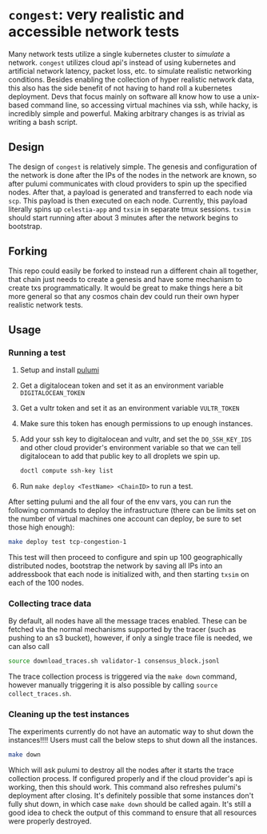 # `congest`: very realistic and accessible network tests

Many network tests utilize a single kubernetes cluster to *simulate* a network.
`congest` utilizes cloud api's instead of using kubernetes and artificial
network latency, packet loss, etc. to simulate realistic networking conditions.
Besides enabling the collection of hyper realistic network data, this also has
the side benefit of not having to hand roll a kubernetes deployment. Devs that
focus mainly on software all know how to use a unix-based command line, so
accessing virtual machines via ssh, while hacky, is incredibly simple and
powerful. Making arbitrary changes is as trivial as writing a bash script.

## Design

The design of `congest` is relatively simple. The genesis and configuration of
the network is done after the IPs of the nodes in the network are known, so
after pulumi communicates with cloud providers to spin up the specified nodes.
After that, a payload is generated and transferred to each node via `scp`. This
payload is then executed on each node. Currently, this payload literally spins
up `celestia-app` and `txsim` in separate tmux sessions. `txsim` should start
running after about 3 minutes after the network begins to bootstrap.

## Forking

This repo could easily be forked to instead run a different chain all together,
that chain just needs to create a genesis and have some mechanism to create 
txs programmatically. It would be great to make things here a bit more general
so that any cosmos chain dev could run their own hyper realistic network tests.

## Usage

### Running a test

1) Setup and install [pulumi](https://www.pulumi.com/docs/install/)
2) Get a digitalocean token and set it as an environment variable `DIGITALOCEAN_TOKEN`
3) Get a vultr token and set it as an environment variable `VULTR_TOKEN`
4) Make sure this token has enough permissions to up enough instances.
5) Add your ssh key to digitalocean and vultr, and set the `DO_SSH_KEY_IDS` and
   other cloud provider's environment variable so that we can tell digitalocean
   to add that public key to all droplets we spin up.

   ```sh
   doctl compute ssh-key list
   ```

6) Run `make deploy <TestName> <ChainID>` to run a test.

After setting pulumi and the all four of the env vars, you can run the
following commands to deploy the infrastructure (there can be limits set on the
number of virtual machines one account can deploy, be sure to set those high enough):

```sh
make deploy test tcp-congestion-1
```

This test will then proceed to configure and spin up 100 geographically
distributed nodes, bootstrap the network by saving all IPs into an addressbook
that each node is initialized with, and then starting `txsim` on each of the 100
nodes.

### Collecting trace data

By default, all nodes have all the message traces enabled. These can be fetched
via the normal mechanisms supported by the tracer (such as pushing to an s3
bucket), however, if only a single trace file is needed, we can also call

```sh
source download_traces.sh validator-1 consensus_block.jsonl
```

The trace collection process is triggered via the `make down` command, however
manually triggering it is also possible by calling `source collect_traces.sh`.

### Cleaning up the test instances

The experiments currently do not have an automatic way to shut down the
instances!!!! Users must call the below steps to shut down all the instances.

```sh
make down
```

Which will ask pulumi to destroy all the nodes after it starts the trace
collection process. If configured properly and if the cloud provider's api is
working, then this should work. This command also refreshes pulumi's deployment
after closing. It's definitely possible that some instances don't fully shut
down, in which case `make down` should be called again. It's still a good idea
to check the output of this command to ensure that all resources were properly
destroyed.

